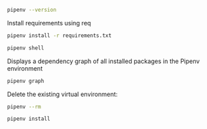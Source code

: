 ```sh
pipenv --version
```

Install requirements using req
```sh
pipenv install -r requirements.txt
```

```sh
pipenv shell
```

Displays a dependency graph of all installed packages in the Pipenv environment
```sh
pipenv graph
```

Delete the existing virtual environment:
```sh
pipenv --rm
```

```sh
pipenv install
```